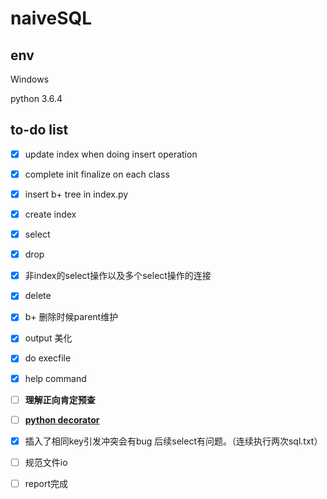 # naiveSQL

## env

Windows

python 3.6.4

## to-do list


- [x] update index when doing insert operation
- [x] complete init finalize on each class
- [x] insert b+ tree in index.py
- [x] create index
- [x] select
- [x] drop
- [x] 非index的select操作以及多个select操作的连接
- [x] delete
- [x] b+ 删除时候parent维护
- [x] output 美化
- [x] do execfile
- [x] help command
- [ ] **理解正向肯定预查**
- [ ] **[python decorator](https://www.cnblogs.com/cicaday/p/python-decorator.html )**
- [x] 插入了相同key引发冲突会有bug 后续select有问题。（连续执行两次sql.txt）
- [ ] 规范文件io
- [ ] report完成











